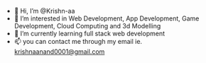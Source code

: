 - 👋 Hi, I’m @Krishn-aa
- 👀 I’m interested in Web Development, App Development, Game Development, Cloud Computing and 3d Modelling 
- 🌱 I’m currently learning full stack web development
- 📫 you can contact me through my email ie. krishnaanand0001@gmail.com

<!---
Krishn-aa/Krishn-aa is a ✨ special ✨ repository because its `README.md` (this file) appears on your GitHub profile.
You can click the Preview link to take a look at your changes.
--->
